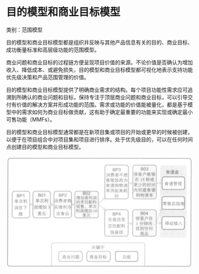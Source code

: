 # 目的模型和商业目标模型

类别：范围模型

目的模型和商业目标模型都是组织并反映与其他产品信息有关的目的、商业目标、成功衡量标准和高层级功能的范围模型。

商业问题和商业目标的过程链方便呈现项目价值的来源。不论价值是否确认为增加收入、降低成本、或避免损失，目的模型和商业目标模型都可视化地表示支持功能优先级决策和产品范围管理的价值。

目的模型和商业目标模型提供了明确商业需求的结构。每个项目功能性需求应可追溯到所确认的商业问题和目标，保持专注于顶层商业问题和商业目标，可以引导交付有价值的解决方案并形成功能的范围。需求或功能的价值能被量化，都是基于模型中的需求如何为商业目标做贡献，这有助于确定最重要的功能来实现或确定最小可售功能（MMFs）。

目的模型和商业目标模型通常都是在新项目集或项目的开始或更早的时候被创建，以便于在项目组合中对项目集和项目进行排序。处于优先级目的，可以在任何时间点创建目的模型和商业目标模型。

![](../../../images/商业目标模型.png)

